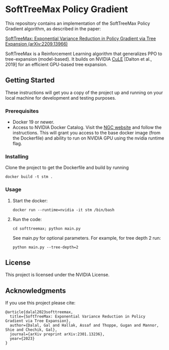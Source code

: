 # SoftTreeMax Policy Gradient 

This repository contains an implementation of the SoftTreeMax Policy Gradient algorithm, as described in the paper:

[SoftTreeMax: Exponential Variance Reduction in Policy Gradient via Tree Expansion (arXiv:2209.13966)](https://arxiv.org/pdf/2301.13236.pdf)

SoftTreeMax is a Reinforcement Learning algorithm that generalizes PPO to tree-expansion (model-based). It builds on NVIDIA [CuLE](https://github.com/NVlabs/cule) [Dalton et al., 2019] for an efficient GPU-based tree expansion.

## Getting Started

These instructions will get you a copy of the project up and running on your local machine for development and testing purposes.

### Prerequisites

- Docker 19 or newer.
- Access to NVIDIA Docker Catalog. Visit the [NGC website](https://ngc.nvidia.com/signup) and follow the instructions. This will grant you access to the base docker image (from the Dockerfile) and ability to run on NVIDIA GPU using the nvidia runtime flag.


### Installing

Clone the project to get the Dockerfile and build by running 
```
docker build -t stm .
```

### Usage

1. Start the docker: 
   ```
   docker run --runtime=nvidia -it stm /bin/bash
   ```
3. Run the code: 
   ```
   cd softtreemax; python main.py
   ``` 
   See main.py for optional parameters. For example, for tree depth 2 run: 
   ```
   python main.py --tree-depth=2
   ```

## License

This project is licensed under the NVIDIA License.

## Acknowledgments

If you use this project please cite:
```
@article{dalal2023softtreemax,
  title={SoftTreeMax: Exponential Variance Reduction in Policy Gradient via Tree Expansion},
  author={Dalal, Gal and Hallak, Assaf and Thoppe, Gugan and Mannor, Shie and Chechik, Gal},
  journal={arXiv preprint arXiv:2301.13236},
  year={2023}
}
```




